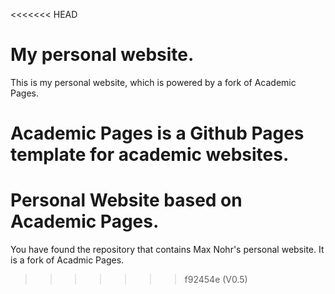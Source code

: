 <<<<<<< HEAD
# My personal website.

This is my personal website, which is powered by a fork of Academic Pages. 

**Academic Pages is a Github Pages template for academic websites.**
=======
# Personal Website based on Academic Pages.

You have found the repository that contains Max Nohr's personal website. It is a fork of Acadmic Pages. 
>>>>>>> f92454e (V0.5)

